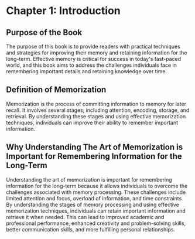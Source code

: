Chapter 1: Introduction
=======================

Purpose of the Book
-------------------

The purpose of this book is to provide readers with practical techniques and strategies for improving their memory and retaining information for the long-term. Effective memory is critical for success in today's fast-paced world, and this book aims to address the challenges individuals face in remembering important details and retaining knowledge over time.

Definition of Memorization
--------------------------

Memorization is the process of committing information to memory for later recall. It involves several stages, including attention, encoding, storage, and retrieval. By understanding these stages and using effective memorization techniques, individuals can improve their ability to remember important information.

Why Understanding The Art of Memorization is Important for Remembering Information for the Long-Term
----------------------------------------------------------------------------------------------------

Understanding the art of memorization is important for remembering information for the long-term because it allows individuals to overcome the challenges associated with memory processing. These challenges include limited attention and focus, overload of information, and time constraints. By understanding the stages of memory processing and using effective memorization techniques, individuals can retain important information and retrieve it when needed. This can lead to improved academic and professional performance, enhanced creativity and problem-solving skills, better communication skills, and more fulfilling personal relationships.
